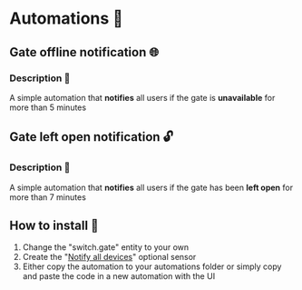 # Automations 🤖
## Gate offline notification 🌐
### Description 📝
A simple automation that **notifies** all users if the gate is **unavailable** for more than 5 minutes

## Gate left open notification 🔓
### Description 📝
A simple automation that **notifies** all users if the gate has been **left open** for more than 7 minutes

## How to install 🚀
1. Change the "switch.gate" entity to your own
2. Create the "[Notify all devices](../../sensors.md#notify-all-devices-group-)" optional sensor
3. Either copy the automation to your automations folder or simply copy and paste the code in a new automation with the UI
